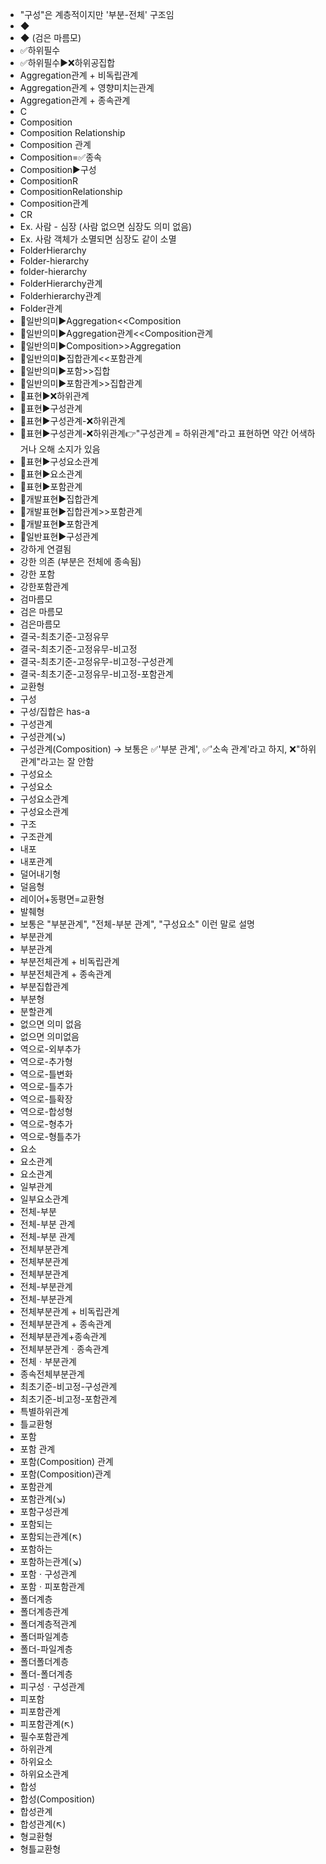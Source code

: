 ﻿- "구성"은 계층적이지만 '부분-전체' 구조임
- ◆
- ◆ (검은 마름모)
- ✅하위필수
- ✅하위필수▶️❌하위공집합
- Aggregation관계 + 비독립관계
- Aggregation관계 + 영향미치는관계
- Aggregation관계 + 종속관계
- C
- Composition
- Composition Relationship
- Composition 관계
- Composition=✅종속
- Composition▶️구성
- CompositionR
- CompositionRelationship
- Composition관계
- CR
- Ex. 사람 - 심장 (사람 없으면 심장도 의미 없음)
- Ex. 사람 객체가 소멸되면 심장도 같이 소멸
- FolderHierarchy
- Folder-hierarchy
- folder-hierarchy
- FolderHierarchy관계
- Folderhierarchy관계
- Folder관계
- 📌일반의미▶️Aggregation<<Composition
- 📌일반의미▶️Aggregation관계<<Composition관계
- 📌일반의미▶️Composition>>Aggregation
- 📌일반의미▶️집합관계<<포함관계
- 📌일반의미▶️포함>>집합
- 📌일반의미▶️포함관계>>집합관계
- 📌표현▶️❌하위관계
- 📌표현▶️구성관계
- 📌표현▶️구성관계-❌하위관계
- 📌표현▶️구성관계-❌하위관계👉"구성관계 = 하위관계"라고 표현하면 약간 어색하거나 오해 소지가 있음
- 📌표현▶️구성요소관계
- 📌표현▶️요소관계
- 📌표현▶️포함관계
- 🔎개발표현▶️집합관계
- 🔎개발표현▶️집합관계>>포함관계
- 🔎개발표현▶️포함관계
- 🔎일반표현▶️구성관계
- 강하게 연결됨
- 강한 의존 (부분은 전체에 종속됨)
- 강한 포함
- 강한포함관계
- 검마름모
- 검은 마름모
- 검은마름모
- 결국-최초기준-고정유무
- 결국-최초기준-고정유무-비고정
- 결국-최초기준-고정유무-비고정-구성관계
- 결국-최초기준-고정유무-비고정-포함관계
- 교환형
- 구성
- 구성/집합은 has-a
- 구성관계
- 구성관계(↘)
- 구성관계(Composition) → 보통은 ✅'부분 관계', ✅'소속 관계'라고 하지, ❌"하위 관계"라고는 잘 안함
- 구성요소
- 구성요소
- 구성요소관계
- 구성요소관계
- 구조
- 구조관계
- 내포
- 내포관계
- 덜어내기형
- 덜음형
- 레이어+동평면=교환형
- 발췌형
- 보통은 "부분관계", "전체-부분 관계", "구성요소" 이런 말로 설명
- 부분관계
- 부분관계
- 부분전체관계 + 비독립관계
- 부분전체관계 + 종속관계
- 부분집합관계
- 부분형
- 분할관계
- 없으면 의미 없음
- 없으면 의미없음
- 역으로-외부추가
- 역으로-추가형
- 역으로-틀변화
- 역으로-틀추가
- 역으로-틀확장
- 역으로-합성형
- 역으로-형추가
- 역으로-형틀추가
- 요소
- 요소관계
- 요소관계
- 일부관계
- 일부요소관계
- 전체-부분
- 전체-부분 관계
- 전체-부분 관계
- 전체부분관계
- 전체부분관계
- 전체부분관계
- 전체-부분관계
- 전체-부분관계
- 전체부분관계 + 비독립관계
- 전체부분관계 + 종속관계
- 전체부분관계+종속관계
- 전체부분관계ㆍ종속관계
- 전체ㆍ부분관계
- 종속전체부분관계
- 최초기준-비고정-구성관계
- 최초기준-비고정-포함관계
- 특별하위관계
- 틀교환형
- 포함
- 포함 관계
- 포함(Composition) 관계
- 포함(Composition)관계
- 포함관계
- 포함관계(↘)
- 포함구성관계
- 포함되는
- 포함되는관계(↖)
- 포함하는
- 포함하는관계(↘)
- 포함ㆍ구성관계
- 포함ㆍ피포함관계
- 폴더계층
- 폴더계층관계
- 폴더계층적관계
- 폴더파일계층
- 폴더-파일계층
- 폴더폴더계층
- 폴더-폴더계층
- 피구성ㆍ구성관계
- 피포함
- 피포함관계
- 피포함관계(↖)
- 필수포함관계
- 하위관계
- 하위요소
- 하위요소관계
- 합성
- 합성(Composition)
- 합성관계
- 합성관계(↖)
- 형교환형
- 형틀교환형
